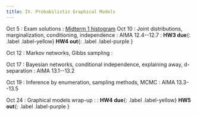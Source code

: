 ```yaml
---
title: IV. Probabilistic Graphical Models
---
```

Oct 5
: Exam solutions
  : [Midterm 1 histogram](../assets/files/midterm-stats.pdf)
Oct 10
: Joint distributions, marginalization, conditioning, independence
  : AIMA 12.4--12.7
: **HW3 due**{: .label .label-yellow} **HW4 out**{: .label .label-purple }

Oct 12
: Markov networks, Gibbs sampling
  : 

Oct 17
: Bayesian networks, conditional independence, explaining away, d-separation
  : AIMA 13.1--13.2

Oct 19
: Inference by enumeration, sampling methods, MCMC
  : AIMA 13.3--13.5

Oct 24
: Graphical models wrap-up
  : 
: **HW4 due**{: .label .label-yellow} **HW5 out**{: .label .label-purple }

<!-- Probability theory, random variables, expected values ; AIMA 12.1--12.3-->